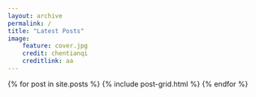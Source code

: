 ```yaml
---
layout: archive
permalink: /
title: "Latest Posts"
image: 
    feature: cover.jpg
    credit: chentianqi
    creditlink: aa
---
```


<div class="tiles">
{% for post in site.posts %}
	{% include post-grid.html %}
{% endfor %}
</div><!-- /.tiles -->
